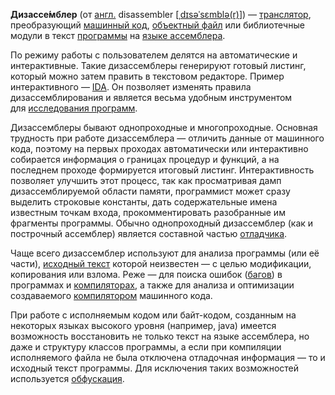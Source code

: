 **Дизассе́мблер** (от [англ.](https://ru.wikipedia.org/wiki/%D0%90%D0%BD%D0%B3%D0%BB%D0%B8%D0%B9%D1%81%D0%BA%D0%B8%D0%B9_%D1%8F%D0%B7%D1%8B%D0%BA "Английский язык") disassembler [[ˌdɪsəˈsɛmblə(r)](https://ru.wikipedia.org/wiki/%D0%9C%D0%B5%D0%B6%D0%B4%D1%83%D0%BD%D0%B0%D1%80%D0%BE%D0%B4%D0%BD%D1%8B%D0%B9_%D1%84%D0%BE%D0%BD%D0%B5%D1%82%D0%B8%D1%87%D0%B5%D1%81%D0%BA%D0%B8%D0%B9_%D0%B0%D0%BB%D1%84%D0%B0%D0%B2%D0%B8%D1%82 "Международный фонетический алфавит")]) — [транслятор](https://ru.wikipedia.org/wiki/%D0%A2%D1%80%D0%B0%D0%BD%D1%81%D0%BB%D1%8F%D1%82%D0%BE%D1%80 "Транслятор"), преобразующий [машинный код](https://ru.wikipedia.org/wiki/%D0%9C%D0%B0%D1%88%D0%B8%D0%BD%D0%BD%D1%8B%D0%B9_%D1%8F%D0%B7%D1%8B%D0%BA "Машинный язык"), [объектный файл](https://ru.wikipedia.org/wiki/%D0%9E%D0%B1%D1%8A%D0%B5%D0%BA%D1%82%D0%BD%D1%8B%D0%B9_%D0%BC%D0%BE%D0%B4%D1%83%D0%BB%D1%8C "Объектный модуль") или библиотечные модули в текст [программы](https://ru.wikipedia.org/wiki/%D0%9A%D0%BE%D0%BC%D0%BF%D1%8C%D1%8E%D1%82%D0%B5%D1%80%D0%BD%D0%B0%D1%8F_%D0%BF%D1%80%D0%BE%D0%B3%D1%80%D0%B0%D0%BC%D0%BC%D0%B0 "Компьютерная программа") на [языке ассемблера](https://ru.wikipedia.org/wiki/%D0%AF%D0%B7%D1%8B%D0%BA_%D0%B0%D1%81%D1%81%D0%B5%D0%BC%D0%B1%D0%BB%D0%B5%D1%80%D0%B0 "Язык ассемблера").

По режиму работы с пользователем делятся на автоматические и интерактивные. Такие дизассемблеры генерируют готовый листинг, который можно затем править в текстовом редакторе. Пример интерактивного — [IDA](https://ru.wikipedia.org/wiki/IDA "IDA"). Он позволяет изменять правила дизассемблирования и является весьма удобным инструментом для [исследования программ](https://ru.wikipedia.org/wiki/%D0%98%D1%81%D1%81%D0%BB%D0%B5%D0%B4%D0%BE%D0%B2%D0%B0%D0%BD%D0%B8%D0%B5_%D0%BF%D1%80%D0%BE%D0%B3%D1%80%D0%B0%D0%BC%D0%BC "Исследование программ").

Дизассемблеры бывают однопроходные и многопроходные. Основная трудность при работе дизассемблера — отличить данные от машинного кода, поэтому на первых проходах автоматически или интерактивно собирается информация о границах процедур и функций, а на последнем проходе формируется итоговый листинг. Интерактивность позволяет улучшить этот процесс, так как просматривая дамп дизассемблируемой области памяти, программист может сразу выделить строковые константы, дать содержательные имена известным точкам входа, прокомментировать разобранные им фрагменты программы. Обычно однопроходный дизассемблер (как и построчный ассемблер) является составной частью [отладчика](https://ru.wikipedia.org/wiki/%D0%9E%D1%82%D0%BB%D0%B0%D0%B4%D1%87%D0%B8%D0%BA "Отладчик").

Чаще всего дизассемблер используют для анализа программы (или её части), [исходный текст](https://ru.wikipedia.org/wiki/%D0%98%D1%81%D1%85%D0%BE%D0%B4%D0%BD%D1%8B%D0%B9_%D1%82%D0%B5%D0%BA%D1%81%D1%82 "Исходный текст") которой неизвестен — с целью модификации, копирования или взлома. Реже — для поиска ошибок ([багов](https://ru.wikipedia.org/wiki/%D0%91%D0%B0%D0%B3 "Баг")) в программах и [компиляторах](https://ru.wikipedia.org/wiki/%D0%9A%D0%BE%D0%BC%D0%BF%D0%B8%D0%BB%D1%8F%D1%82%D0%BE%D1%80 "Компилятор"), а также для анализа и оптимизации создаваемого [компилятором](https://ru.wikipedia.org/wiki/%D0%9A%D0%BE%D0%BC%D0%BF%D0%B8%D0%BB%D1%8F%D1%82%D0%BE%D1%80 "Компилятор") машинного кода.

При работе с исполняемым кодом или байт-кодом, созданным на некоторых языках высокого уровня (например, java) имеется возможность восстановить не только текст на языке ассемблера, но даже и структуру классов программы, а если при компиляции исполняемого файла не была отключена отладочная информация — то и исходный текст программы. Для исключения таких возможностей используется [обфускация](https://ru.wikipedia.org/wiki/%D0%9E%D0%B1%D1%84%D1%83%D1%81%D0%BA%D0%B0%D1%86%D0%B8%D1%8F "Обфускация").